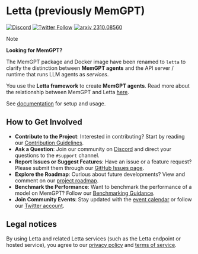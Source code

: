 # Letta (previously MemGPT)
[![Discord](https://img.shields.io/discord/1161736243340640419?label=Discord&logo=discord&logoColor=5865F2&style=flat-square&color=5865F2)](https://discord.gg/letta)
[![Twitter Follow](https://img.shields.io/badge/follow-%40Letta-1DA1F2?style=flat-square&logo=x&logoColor=white)](https://twitter.com/Letta_AI)
[![arxiv 2310.08560](https://img.shields.io/badge/arXiv-2310.08560-B31B1B?logo=arxiv&style=flat-square)](https://arxiv.org/abs/2310.08560)

> [!NOTE]
> **Looking for MemGPT?**
>
> The MemGPT package and Docker image have been renamed to `letta` to clarify the distinction between **MemGPT agents** and the API server / runtime that runs LLM agents as *services*.
>
> You use the **Letta framework** to create **MemGPT agents**. Read more about the relationship between MemGPT and Letta [here](https://www.letta.com/blog/memgpt-and-letta).

See [documentation](https://docs.letta.com/introduction) for setup and usage.

## How to Get Involved
* **Contribute to the Project**: Interested in contributing? Start by reading our [Contribution Guidelines](https://github.com/cpacker/MemGPT/tree/main/CONTRIBUTING.md).
* **Ask a Question**: Join our community on [Discord](https://discord.gg/letta) and direct your questions to the `#support` channel.
* **Report Issues or Suggest Features**: Have an issue or a feature request? Please submit them through our [GitHub Issues page](https://github.com/cpacker/MemGPT/issues).
* **Explore the Roadmap**: Curious about future developments? View and comment on our [project roadmap](https://github.com/cpacker/MemGPT/issues/1200).
* **Benchmark the Performance**: Want to benchmark the performance of a model on MemGPT? Follow our [Benchmarking Guidance](#benchmarking-guidance).
* **Join Community Events**: Stay updated with the [event calendar](https://lu.ma/berkeley-llm-meetup) or follow our [Twitter account](https://twitter.com/Letta_AI).

## Legal notices
By using Letta and related Letta services (such as the Letta endpoint or hosted service), you agree to our [privacy policy](https://www.letta.com/privacy-policy) and [terms of service](https://www.letta.com/terms-of-service).
